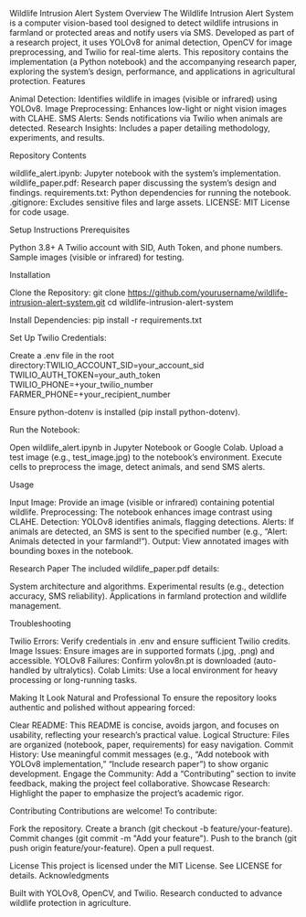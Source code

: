 Wildlife Intrusion Alert System
Overview
The Wildlife Intrusion Alert System is a computer vision-based tool designed to detect wildlife intrusions in farmland or protected areas and notify users via SMS. Developed as part of a research project, it uses YOLOv8 for animal detection, OpenCV for image preprocessing, and Twilio for real-time alerts. This repository contains the implementation (a Python notebook) and the accompanying research paper, exploring the system’s design, performance, and applications in agricultural protection.
Features

Animal Detection: Identifies wildlife in images (visible or infrared) using YOLOv8.
Image Preprocessing: Enhances low-light or night vision images with CLAHE.
SMS Alerts: Sends notifications via Twilio when animals are detected.
Research Insights: Includes a paper detailing methodology, experiments, and results.

Repository Contents

wildlife_alert.ipynb: Jupyter notebook with the system’s implementation.
wildlife_paper.pdf: Research paper discussing the system’s design and findings.
requirements.txt: Python dependencies for running the notebook.
.gitignore: Excludes sensitive files and large assets.
LICENSE: MIT License for code usage.

Setup Instructions
Prerequisites

Python 3.8+
A Twilio account with SID, Auth Token, and phone numbers.
Sample images (visible or infrared) for testing.

Installation

Clone the Repository:
git clone https://github.com/yourusername/wildlife-intrusion-alert-system.git
cd wildlife-intrusion-alert-system


Install Dependencies:
pip install -r requirements.txt


Set Up Twilio Credentials:

Create a .env file in the root directory:TWILIO_ACCOUNT_SID=your_account_sid
TWILIO_AUTH_TOKEN=your_auth_token
TWILIO_PHONE=+your_twilio_number
FARMER_PHONE=+your_recipient_number


Ensure python-dotenv is installed (pip install python-dotenv).


Run the Notebook:

Open wildlife_alert.ipynb in Jupyter Notebook or Google Colab.
Upload a test image (e.g., test_image.jpg) to the notebook’s environment.
Execute cells to preprocess the image, detect animals, and send SMS alerts.



Usage

Input Image: Provide an image (visible or infrared) containing potential wildlife.
Preprocessing: The notebook enhances image contrast using CLAHE.
Detection: YOLOv8 identifies animals, flagging detections.
Alerts: If animals are detected, an SMS is sent to the specified number (e.g., “Alert: Animals detected in your farmland!”).
Output: View annotated images with bounding boxes in the notebook.

Research Paper
The included wildlife_paper.pdf details:

System architecture and algorithms.
Experimental results (e.g., detection accuracy, SMS reliability).
Applications in farmland protection and wildlife management.

Troubleshooting

Twilio Errors: Verify credentials in .env and ensure sufficient Twilio credits.
Image Issues: Ensure images are in supported formats (.jpg, .png) and accessible.
YOLOv8 Failures: Confirm yolov8n.pt is downloaded (auto-handled by ultralytics).
Colab Limits: Use a local environment for heavy processing or long-running tasks.

Making It Look Natural and Professional
To ensure the repository looks authentic and polished without appearing forced:

Clear README: This README is concise, avoids jargon, and focuses on usability, reflecting your research’s practical value.
Logical Structure: Files are organized (notebook, paper, requirements) for easy navigation.
Commit History: Use meaningful commit messages (e.g., “Add notebook with YOLOv8 implementation,” “Include research paper”) to show organic development.
Engage the Community: Add a “Contributing” section to invite feedback, making the project feel collaborative.
Showcase Research: Highlight the paper to emphasize the project’s academic rigor.

Contributing
Contributions are welcome! To contribute:

Fork the repository.
Create a branch (git checkout -b feature/your-feature).
Commit changes (git commit -m "Add your feature").
Push to the branch (git push origin feature/your-feature).
Open a pull request.

License
This project is licensed under the MIT License. See LICENSE for details.
Acknowledgments

Built with YOLOv8, OpenCV, and Twilio.
Research conducted to advance wildlife protection in agriculture.


